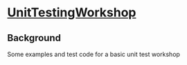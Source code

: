# [UnitTestingWorkshop]([repo-url]) 

## Background

Some examples and test code for a basic unit test workshop

[repo-url]: https://github.com/frank-sons/UnitTestingWorkshop
